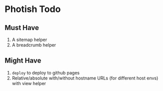# Photish Todo

## Must Have

1. A sitemap helper
1. A breadcrumb helper

## Might Have

1. `deploy` to deploy to github pages
1. Relative/absolute with/without hostname URLs (for different host envs) with view helper
